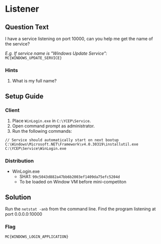 # Listener

## Question Text

I have a service listening on port 10000, can you help me get the name of the service?

*E.g. If service name is "Windows Update Service":* `MC{WINDOWS_UPDATE_SERVICE}`

### Hints
1. What is my full name?

## Setup Guide
### Client
1. Place `WinLogin.exe` in `C:\YCEP\Service`.
2. Open command prompt as administrator.
3. Run the following commands:  
```
// Service should automatically start on next bootup
C:\Windows\Microsoft.NET\Framework\v4.0.30319\installutil.exe C:\YCEP\Service\WinLogin.exe
```

### Distribution
- WinLogin.exe
    - SHA1: `99c5043d882a47bb6b2003ef1409da75efc5204d`
    - To be loaded on Window VM before mini-competiton

## Solution
Run the `netstat -anb` from the command line.
Find the program listening at port 0.0.0.0:10000

### Flag
`MC{WINDOWS_LOGIN_APPLICATION}`
